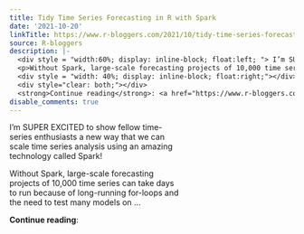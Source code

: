 ```yaml
---
title: Tidy Time Series Forecasting in R with Spark
date: '2021-10-20'
linkTitle: https://www.r-bloggers.com/2021/10/tidy-time-series-forecasting-in-r-with-spark/
source: R-bloggers
description: |-
  <div style = "width:60%; display: inline-block; float:left; "> I’m SUPER EXCITED to show fellow time-series enthusiasts a new way that we can scale time series analysis using an amazing technology called Spark! </p>
  <p>Without Spark, large-scale forecasting projects of 10,000 time series can take days to run because of long-running for-loops and the need to test many models on ...</p></div>
  <div style = "width: 40%; display: inline-block; float:right;"></div>
  <div style="clear: both;"></div>
  <strong>Continue reading</strong>: <a href="https://www.r-bloggers.com/2021/10/tidy-time-series-forecastin ...
disable_comments: true
---
```

<div style = "width:60%; display: inline-block; float:left; "> I’m SUPER EXCITED to show fellow time-series enthusiasts a new way that we can scale time series analysis using an amazing technology called Spark! </p>
<p>Without Spark, large-scale forecasting projects of 10,000 time series can take days to run because of long-running for-loops and the need to test many models on ...</p></div>
<div style = "width: 40%; display: inline-block; float:right;"></div>
<div style="clear: both;"></div>
<strong>Continue reading</strong>: <a href="https://www.r-bloggers.com/2021/10/tidy-time-series-forecastin ...